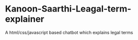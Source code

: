 # Kanoon-Saarthi-Leagal-term-explainer
A html/css/javascript based chatbot which explains legal terms
